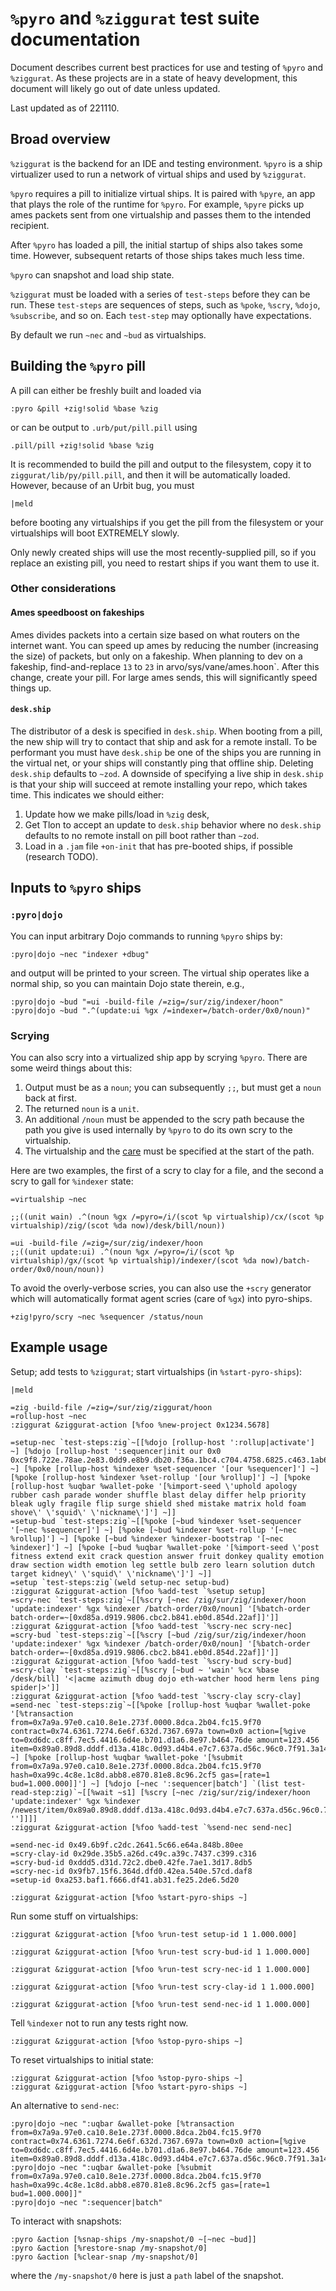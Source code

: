 # `%pyro` and `%ziggurat` test suite documentation

Document describes current best practices for use and testing of `%pyro` and `%ziggurat`.
As these projects are in a state of heavy development, this document will likely go out of date unless updated.

Last updated as of 221110.

## Broad overview

`%ziggurat` is the backend for an IDE and testing environment.
`%pyro` is a ship virtualizer used to run a network of virtual ships and used by `%ziggurat`.

`%pyro` requires a pill to initialize virtual ships.
It is paired with `%pyre`, an app that plays the role of the runtime for `%pyro`.
For example, `%pyre` picks up ames packets sent from one virtualship and passes them to the intended recipient.

After `%pyro` has loaded a pill, the initial startup of ships also takes some time.
However, subsequent retarts of those ships takes much less time.

`%pyro` can snapshot and load ship state.

`%ziggurat` must be loaded with a series of `test-steps` before they can be run.
These `test-steps` are sequences of steps, such as `%poke`, `%scry`, `%dojo`, `%subscribe`, and so on.
Each `test-step` may optionally have expectations.

By default we run `~nec` and `~bud` as virtualships.

## Building the `%pyro` pill

A pill can either be freshly built and loaded via
```hoon
:pyro &pill +zig!solid %base %zig
```

or can be output to `.urb/put/pill.pill` using
```hoon
.pill/pill +zig!solid %base %zig
```

It is recommended to build the pill and output to the filesystem, copy it to `ziggurat/lib/py/pill.pill`, and then it will be automatically loaded.
However, because of an Urbit bug, you must
```hoon
|meld
```
before booting any virtualships if you get the pill from the filesystem or your virtualships will boot EXTREMELY slowly.

Only newly created ships will use the most recently-supplied pill, so if you replace an existing pill, you need to restart ships if you want them to use it.

### Other considerations

#### Ames speedboost on fakeships

Ames divides packets into a certain size based on what routers on the internet want.
You can speed up ames by reducing the number (increasing the size) of packets, but only on a fakeship.
When planning to dev on a fakeship, find-and-replace `13` to `23` in arvo/sys/vane/ames.hoon`.
After this change, create your pill.
For large ames sends, this will significantly speed things up.

#### `desk.ship`

The distributor of a desk is specified in `desk.ship`.
When booting from a pill, the new ship will try to contact that ship and ask for a remote install.
To be performant you must have `desk.ship` be one of the ships you are running in the virtual net, or your ships will constantly ping that offline ship.
Deleting `desk.ship` defaults to `~zod`.
A downside of specifying a live ship in `desk.ship` is that your ship will succeed at remote installing your repo, which takes time.
This indicates we should either:
1. Update how we make pills/load in `%zig` desk,
2. Get Tlon to accept an update to `desk.ship` behavior where no `desk.ship` defaults to no remote install on pill boot rather than `~zod`.
3. Load in a `.jam` file `+on-init` that has pre-booted ships, if possible (research TODO).

## Inputs to `%pyro` ships

### `:pyro|dojo`

You can input arbitrary Dojo commands to running `%pyro` ships by:
```hoon
:pyro|dojo ~nec "indexer +dbug"
```
and output will be printed to your screen.
The virtual ship operates like a normal ship, so you can maintain Dojo state therein, e.g.,
```hoon
:pyro|dojo ~bud "=ui -build-file /=zig=/sur/zig/indexer/hoon"
:pyro|dojo ~bud ".^(update:ui %gx /=indexer=/batch-order/0x0/noun)"
```

### Scrying

You can also scry into a virtualized ship app by scrying `%pyro`.
There are some weird things about this:
1. Output must be as a `noun`; you can subsequently `;;`, but must get a `noun` back at first.
2. The returned `noun` is a `unit`.
3. An additional `/noun` must be appended to the scry path because the path you give is used internally by `%pyro` to do its own scry to the virtualship.
4. The virtualship and the [care](https://developers.urbit.org/reference/arvo/concepts/scry) must be specified at the start of the path.

Here are two examples, the first of a scry to clay for a file, and the second a scry to gall for `%indexer` state:

```hoon
=virtualship ~nec

;;((unit wain) .^(noun %gx /=pyro=/i/(scot %p virtualship)/cx/(scot %p virtualship)/zig/(scot %da now)/desk/bill/noun))

=ui -build-file /=zig=/sur/zig/indexer/hoon
;;((unit update:ui) .^(noun %gx /=pyro=/i/(scot %p virtualship)/gx/(scot %p virtualship)/indexer/(scot %da now)/batch-order/0x0/noun/noun))
```

To avoid the overly-verbose scries, you can also use the `+scry` generator which will automatically format agent scries (care of `%gx`) into pyro-ships.
```
+zig!pyro/scry ~nec %sequencer /status/noun 
```

## Example usage

Setup; add tests to `%ziggurat`; start virtualships (in `%start-pyro-ships`):
```hoon
|meld

=zig -build-file /=zig=/sur/zig/ziggurat/hoon
=rollup-host ~nec
:ziggurat &ziggurat-action [%foo %new-project 0x1234.5678]

=setup-nec `test-steps:zig`~[[%dojo [rollup-host ':rollup|activate'] ~] [%dojo [rollup-host ':sequencer|init our 0x0 0xc9f8.722e.78ae.2e83.0dd9.e8b9.db20.f36a.1bc4.c704.4758.6825.c463.1ab6.daee.e608'] ~] [%poke [rollup-host %indexer %set-sequencer '[our %sequencer]'] ~] [%poke [rollup-host %indexer %set-rollup '[our %rollup]'] ~] [%poke [rollup-host %uqbar %wallet-poke '[%import-seed \'uphold apology rubber cash parade wonder shuffle blast delay differ help priority bleak ugly fragile flip surge shield shed mistake matrix hold foam shove\' \'squid\' \'nickname\']'] ~]]
=setup-bud `test-steps:zig`~[[%poke [~bud %indexer %set-sequencer '[~nec %sequencer]'] ~] [%poke [~bud %indexer %set-rollup '[~nec %rollup]'] ~] [%poke [~bud %indexer %indexer-bootstrap '[~nec %indexer]'] ~] [%poke [~bud %uqbar %wallet-poke '[%import-seed \'post fitness extend exit crack question answer fruit donkey quality emotion draw section width emotion leg settle bulb zero learn solution dutch target kidney\' \'squid\' \'nickname\']'] ~]]
=setup `test-steps:zig`(weld setup-nec setup-bud)
:ziggurat &ziggurat-action [%foo %add-test `%setup setup]
=scry-nec `test-steps:zig`~[[%scry [~nec /zig/sur/zig/indexer/hoon 'update:indexer' %gx %indexer /batch-order/0x0/noun] '[%batch-order batch-order=~[0xd85a.d919.9806.cbc2.b841.eb0d.854d.22af]]']]
:ziggurat &ziggurat-action [%foo %add-test `%scry-nec scry-nec]
=scry-bud `test-steps:zig`~[[%scry [~bud /zig/sur/zig/indexer/hoon 'update:indexer' %gx %indexer /batch-order/0x0/noun] '[%batch-order batch-order=~[0xd85a.d919.9806.cbc2.b841.eb0d.854d.22af]]']]
:ziggurat &ziggurat-action [%foo %add-test `%scry-bud scry-bud]
=scry-clay `test-steps:zig`~[[%scry [~bud ~ 'wain' %cx %base /desk/bill] '<|acme azimuth dbug dojo eth-watcher hood herm lens ping spider|>']]
:ziggurat &ziggurat-action [%foo %add-test `%scry-clay scry-clay]
=send-nec `test-steps:zig`~[[%poke [rollup-host %uqbar %wallet-poke '[%transaction from=0x7a9a.97e0.ca10.8e1e.273f.0000.8dca.2b04.fc15.9f70 contract=0x74.6361.7274.6e6f.632d.7367.697a town=0x0 action=[%give to=0xd6dc.c8ff.7ec5.4416.6d4e.b701.d1a6.8e97.b464.76de amount=123.456 item=0x89a0.89d8.dddf.d13a.418c.0d93.d4b4.e7c7.637a.d56c.96c0.7f91.3a14.8174.c7a7.71e6]]'] ~] [%poke [rollup-host %uqbar %wallet-poke '[%submit from=0x7a9a.97e0.ca10.8e1e.273f.0000.8dca.2b04.fc15.9f70 hash=0xa99c.4c8e.1c8d.abb8.e870.81e8.8c96.2cf5 gas=[rate=1 bud=1.000.000]]'] ~] [%dojo [~nec ':sequencer|batch'] `(list test-read-step:zig)`~[[%wait ~s1] [%scry [~nec /zig/sur/zig/indexer/hoon 'update:indexer' %gx %indexer /newest/item/0x89a0.89d8.dddf.d13a.418c.0d93.d4b4.e7c7.637a.d56c.96c0.7f91.3a14.8174.c7a7.71e6/noun] '']]]]
:ziggurat &ziggurat-action [%foo %add-test `%send-nec send-nec]

=send-nec-id 0x49.6b9f.c2dc.2641.5c66.e64a.848b.80ee
=scry-clay-id 0x29de.35b5.a26d.c49c.a39c.7437.c399.c316
=scry-bud-id 0xddd5.d31d.72c2.dbe0.42fe.7ae1.3d17.8db5
=scry-nec-id 0x9fb7.15f6.364d.dfd0.42ea.540e.57cd.daf8
=setup-id 0xa253.baf1.f666.df41.ab31.fe25.2de6.5d20

:ziggurat &ziggurat-action [%foo %start-pyro-ships ~]
```

Run some stuff on virtualships:
```hoon
:ziggurat &ziggurat-action [%foo %run-test setup-id 1 1.000.000]

:ziggurat &ziggurat-action [%foo %run-test scry-bud-id 1 1.000.000]

:ziggurat &ziggurat-action [%foo %run-test scry-nec-id 1 1.000.000]

:ziggurat &ziggurat-action [%foo %run-test scry-clay-id 1 1.000.000]

:ziggurat &ziggurat-action [%foo %run-test send-nec-id 1 1.000.000]
```

Tell `%indexer` not to run any tests right now.
```hoon
:ziggurat &ziggurat-action [%foo %stop-pyro-ships ~]
```

To reset virtualships to initial state:
```hoon
:ziggurat &ziggurat-action [%foo %stop-pyro-ships ~]
:ziggurat &ziggurat-action [%foo %start-pyro-ships ~]
```

An alternative to `send-nec`:
```hoon
:pyro|dojo ~nec ":uqbar &wallet-poke [%transaction from=0x7a9a.97e0.ca10.8e1e.273f.0000.8dca.2b04.fc15.9f70 contract=0x74.6361.7274.6e6f.632d.7367.697a town=0x0 action=[%give to=0xd6dc.c8ff.7ec5.4416.6d4e.b701.d1a6.8e97.b464.76de amount=123.456 item=0x89a0.89d8.dddf.d13a.418c.0d93.d4b4.e7c7.637a.d56c.96c0.7f91.3a14.8174.c7a7.71e6]]"
:pyro|dojo ~nec ":uqbar &wallet-poke [%submit from=0x7a9a.97e0.ca10.8e1e.273f.0000.8dca.2b04.fc15.9f70 hash=0xa99c.4c8e.1c8d.abb8.e870.81e8.8c96.2cf5 gas=[rate=1 bud=1.000.000]]"
:pyro|dojo ~nec ":sequencer|batch"
```

To interact with snapshots:
```hoon
:pyro &action [%snap-ships /my-snapshot/0 ~[~nec ~bud]]
:pyro &action [%restore-snap /my-snapshot/0]
:pyro &action [%clear-snap /my-snapshot/0]
```
where the `/my-snapshot/0` here is just a `path` label of the snapshot.
